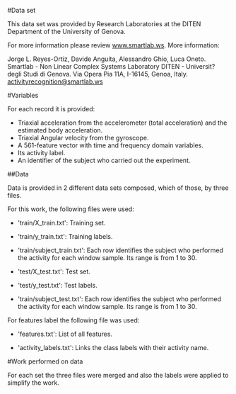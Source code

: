 #Data set

This data set was provided by Research Laboratories at the DITEN Department of the University of Genova.

For more information please review www.smartlab.ws. More information:

Jorge L. Reyes-Ortiz, Davide Anguita, Alessandro Ghio, Luca Oneto.
Smartlab - Non Linear Complex Systems Laboratory
DITEN - Universit? degli Studi di Genova.
Via Opera Pia 11A, I-16145, Genoa, Italy.
activityrecognition@smartlab.ws

#Variables


For each record it is provided:

- Triaxial acceleration from the accelerometer (total acceleration) and the estimated body acceleration.
- Triaxial Angular velocity from the gyroscope. 
- A 561-feature vector with time and frequency domain variables. 
- Its activity label. 
- An identifier of the subject who carried out the experiment.


##Data

Data is provided in 2 different data sets composed, which of those, by three files.

For this work, the following files were used:

- 'train/X_train.txt': Training set.

- 'train/y_train.txt': Training labels.

- 'train/subject_train.txt': Each row identifies the subject who performed the activity for each window sample. Its range is from 1 to 30. 

- 'test/X_test.txt': Test set.

- 'test/y_test.txt': Test labels.

- 'train/subject_test.txt': Each row identifies the subject who performed the activity for each window sample. Its range is from 1 to 30. 


For features label the following file was used:

- 'features.txt': List of all features.

- 'activity_labels.txt': Links the class labels with their activity name.


#Work performed on data

For each set the three files were merged and also the labels were applied to simplify the work.
